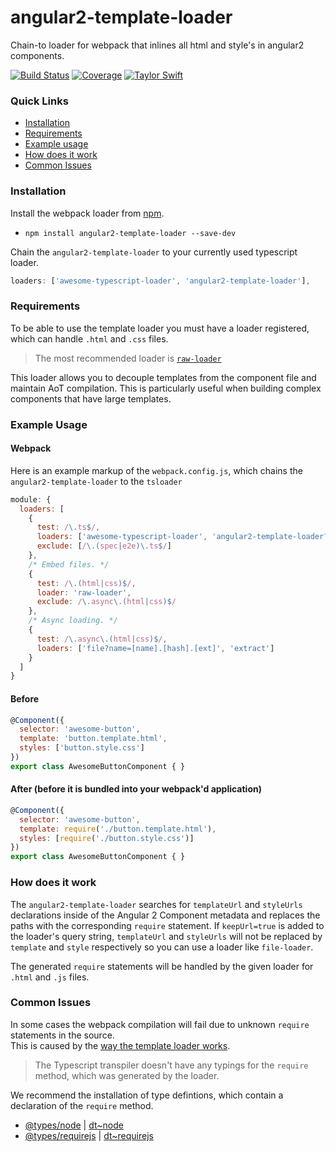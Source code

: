 # angular2-template-loader
Chain-to loader for webpack that inlines all html and style's in angular2 components.

[![Build Status](https://travis-ci.org/TheLarkInn/angular2-template-loader.svg?branch=master)](https://travis-ci.org/TheLarkInn/angular2-template-loader)
[![Coverage](https://codecov.io/gh/TheLarkInn/angular2-template-loader/branch/master/graph/badge.svg)](https://codecov.io/gh/TheLarkInn/angular2-template-loader)
[![Taylor Swift](https://img.shields.io/badge/secured%20by-taylor%20swift-brightgreen.svg)](https://twitter.com/SwiftOnSecurity)

### Quick Links
- [Installation](#installation)
- [Requirements](#requirements)
- [Example usage](#example-usage)
- [How does it work](#how-does-it-work)
- [Common Issues](#common-issues)

### Installation
Install the webpack loader from [npm](https://www.npmjs.com/package/angular2-template-loader).
- `npm install angular2-template-loader --save-dev`

Chain the `angular2-template-loader` to your currently used typescript loader.

```js
loaders: ['awesome-typescript-loader', 'angular2-template-loader'],
```

### Requirements
To be able to use the template loader you must have a loader registered, which can handle `.html` and `.css` files.
> The most recommended loader is [`raw-loader`](https://github.com/webpack/raw-loader)

This loader allows you to decouple templates from the component file and maintain AoT compilation. This is particularly useful  when building complex components that have large templates.

### Example Usage

#### Webpack
Here is an example markup of the `webpack.config.js`, which chains the `angular2-template-loader` to the `tsloader`

```js
module: {
  loaders: [
    {
      test: /\.ts$/,
      loaders: ['awesome-typescript-loader', 'angular2-template-loader?keepUrl=true'],
      exclude: [/\.(spec|e2e)\.ts$/]
    },
    /* Embed files. */
    { 
      test: /\.(html|css)$/, 
      loader: 'raw-loader',
      exclude: /\.async\.(html|css)$/
    },
    /* Async loading. */
    {
      test: /\.async\.(html|css)$/, 
      loaders: ['file?name=[name].[hash].[ext]', 'extract']
    }
  ]
}
```

#### Before
```js
@Component({
  selector: 'awesome-button',
  template: 'button.template.html',
  styles: ['button.style.css']
})
export class AwesomeButtonComponent { }
```

#### After (before it is bundled into your webpack'd application)
```js
@Component({
  selector: 'awesome-button',
  template: require('./button.template.html'),
  styles: [require('./button.style.css')]
})
export class AwesomeButtonComponent { }
```

### How does it work
The `angular2-template-loader` searches for `templateUrl` and `styleUrls` declarations inside of the Angular 2 Component metadata and replaces the paths with the corresponding `require` statement.
If `keepUrl=true` is added to the loader's query string, `templateUrl` and `styleUrls` will not be replaced by `template` and `style` respectively so you can use a loader like `file-loader`.

The generated `require` statements will be handled by the given loader for `.html` and `.js` files.

### Common Issues
In some cases the webpack compilation will fail due to unknown `require` statements in the source.<br/>
This is caused by the [way the template loader works](#how-does-it-work). 

> The Typescript transpiler doesn't have any typings for the `require` method, which was generated by the loader.

We recommend the installation of type defintions, which contain a declaration of the `require` method.
- [@types/node](https://www.npmjs.com/package/@types/node) | [dt~node](https://github.com/DefinitelyTyped/DefinitelyTyped/blob/master/node/node.d.ts)
- [@types/requirejs](https://www.npmjs.com/package/@types/requirejs) | [dt~requirejs](https://github.com/DefinitelyTyped/DefinitelyTyped/tree/master/requirejs)
